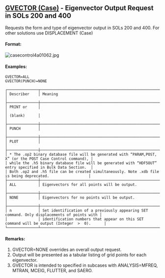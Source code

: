 ## [GVECTOR (Case)](https://nexus.hexagon.com/documentationcenter/bundle/MSC_Nastran_2022.4/page/Nastran_Combined_Book/qrg/casecontrol4a/TOC.GVECTOR.Case.xhtml) - Eigenvector Output Request in SOLs 200 and 400

Requests the form and type of eigenvector output in SOLs 200 and 400. For other solutions use  DISPLACEMENT   (Case)

#### Format:

![casecontrol4a01062.jpg](https://help-be.hexagonmi.com/bundle/MSC_Nastran_2022.4/page/Nastran_Combined_Book/qrg/casecontrol4a/../../../assets/casecontrol4a01062.jpg?_LANG=enus)  

#### Examples:

```nastran
GVECTOR=ALL
GVECTOR(PUNCH)=NONE
```

```text
┌──────────────┬─────────────────────────────────────────────────────────────────────────────────────────────┐
│ Describer    │ Meaning                                                                                     │
├──────────────┼─────────────────────────────────────────────────────────────────────────────────────────────┤
│ PRINT or     │                                                                                             │
│ (blank)      │                                                                                             │
├──────────────┼─────────────────────────────────────────────────────────────────────────────────────────────┤
│ PUNCH        │                                                                                             │
├──────────────┼─────────────────────────────────────────────────────────────────────────────────────────────┤
│ PLOT         │                                                                                             │
├──────────────┼─────────────────────────────────────────────────────────────────────────────────────────────┤
│ * The .op2 binary database file will be generated with “PARAM,POST, X” (or the POST Case Control command), │
│ while the .h5 binary database file will be generated with “HDF5OUT” entry specified in Bulk Data Section.  │
│ Both .op2 and .h5 file can be created simultaneously. Note .xdb file is being deprecated.                  │
├──────────────┼─────────────────────────────────────────────────────────────────────────────────────────────┤
│ ALL          │ Eigenvectors for all points will be output.                                                 │
├──────────────┼─────────────────────────────────────────────────────────────────────────────────────────────┤
│ NONE         │ Eigenvectors for no points will be output.                                                  │
├──────────────┼─────────────────────────────────────────────────────────────────────────────────────────────┤
│ n            │ Set identification of a previously appearing SET command. Only displacements of points with │
│              │ identification numbers that appear on this SET command will be output (Integer  >  0).      │
└──────────────┴─────────────────────────────────────────────────────────────────────────────────────────────┘
```

#### Remarks:

1. GVECTOR=NONE overrides an overall output request.
2. Output will be presented as a tabular listing of grid points for each eigenvector.
3. GVECTOR is intended to specified in subcases with ANALYSIS=MFREQ, MTRAN, MCEIG, FLUTTER, and SAERO.
